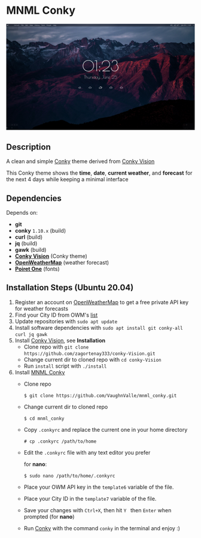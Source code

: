 # MNML Conky
![Preview](https://github.com/VaughnValle/demo/blob/master/preview.png)

## Description
A clean and simple [Conky](https://github.com/brndnmtthws/conky) theme derived from [Conky Vision](https://github.com/zagortenay333/conky-Vision)

This Conky theme shows the __time__, __date__, __current weather__, and __forecast__ for the next 4 days while keeping a minimal interface


## Dependencies
Depends on:
* __git__
* __conky__ ```1.10.x``` (build)
* __curl__ (build)
* __jq__ (build)
* __gawk__ (build)
* __[Conky Vision](https://github.com/zagortenay333/conky-Vision)__ (Conky theme)
* __[OpenWeatherMap](http://openweathermap.org)__ (weather forecast) 
* __[Poiret One](https://fonts.google.com/specimen/Poiret+One)__ (fonts)


## Installation Steps (Ubuntu 20.04)
1. Register an account on [OpenWeatherMap](http://openweathermap.org) to get a free private API key for weather forecasts
2. Find your City ID from OWM's [list](http://bulk.openweathermap.org/sample/city.list.json.gz) 
3. Update repositories with ```sudo apt update```
4. Install software dependencies with ```sudo apt install git conky-all curl jq gawk```
5. Install [Conky Vision](https://github.com/zagortenay333/conky-Vision), see __Installation__
   - Clone repo with ```git clone https://github.com/zagortenay333/conky-Vision.git```
   - Change current dir to cloned repo with ```cd conky-Vision```
   - Run ```install``` script with ```./install```
6. Install [MNML Conky](https://github.com/VaughnValle/mnml_conky)
   - Clone repo
            
         $ git clone https://github.com/VaughnValle/mnml_conky.git
   - Change current dir to cloned repo 
   
         $ cd mnml_conky
   - Copy ```.conkyrc``` and replace the current one in your home directory
   
         # cp .conkyrc /path/to/home
   - Edit the ```.conkyrc``` file with any text editor you prefer
     
     for __nano__:
         
         $ sudo nano /path/to/home/.conkyrc
   - Place your OWM API key in the ```template6``` variable of the file.
   - Place your City ID in the ```template7``` variable of the file.
   - Save your changes with ```Ctrl+X```, then hit ```Y ``` then ```Enter``` when prompted (for __nano__)
   - Run [Conky](https://github.com/brndnmtthws/conky) with the command ```conky``` in the terminal and enjoy :) 
